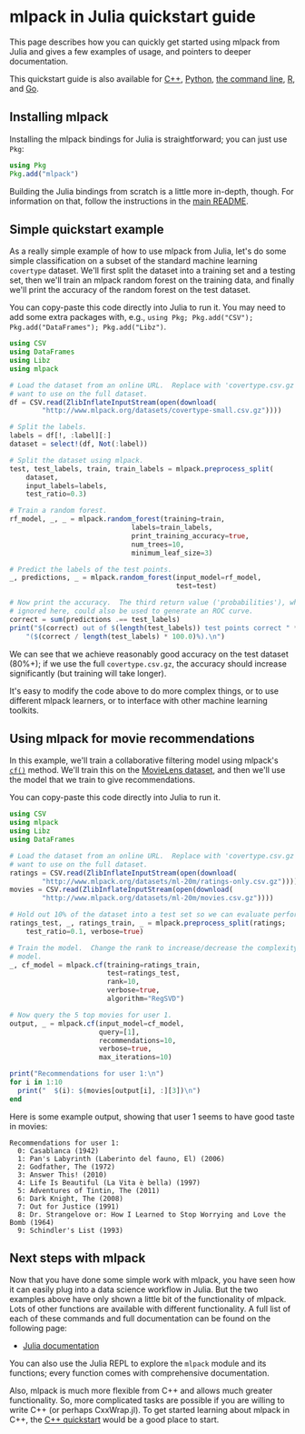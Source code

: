 # mlpack in Julia quickstart guide

This page describes how you can quickly get started using mlpack from Julia and
gives a few examples of usage, and pointers to deeper documentation.

This quickstart guide is also available for [C++](cpp.md), [Python](python.md),
[the command line](cli.md), [R](r.md), and [Go](go.md).

## Installing mlpack

Installing the mlpack bindings for Julia is straightforward; you can just use
`Pkg`:

```julia
using Pkg
Pkg.add("mlpack")
```

Building the Julia bindings from scratch is a little more in-depth, though.  For
information on that, follow the instructions in the
[main README](../../README.md).

## Simple quickstart example

As a really simple example of how to use mlpack from Julia, let's do some
simple classification on a subset of the standard machine learning `covertype`
dataset.  We'll first split the dataset into a training set and a testing set,
then we'll train an mlpack random forest on the training data, and finally we'll
print the accuracy of the random forest on the test dataset.

You can copy-paste this code directly into Julia to run it.  You may need to add
some extra packages with, e.g., `using Pkg; Pkg.add("CSV");
Pkg.add("DataFrames"); Pkg.add("Libz")`.

```julia
using CSV
using DataFrames
using Libz
using mlpack

# Load the dataset from an online URL.  Replace with 'covertype.csv.gz' if you
# want to use on the full dataset.
df = CSV.read(ZlibInflateInputStream(open(download(
        "http://www.mlpack.org/datasets/covertype-small.csv.gz"))))

# Split the labels.
labels = df[!, :label][:]
dataset = select!(df, Not(:label))

# Split the dataset using mlpack.
test, test_labels, train, train_labels = mlpack.preprocess_split(
    dataset,
    input_labels=labels,
    test_ratio=0.3)

# Train a random forest.
rf_model, _, _ = mlpack.random_forest(training=train,
                              labels=train_labels,
                              print_training_accuracy=true,
                              num_trees=10,
                              minimum_leaf_size=3)

# Predict the labels of the test points.
_, predictions, _ = mlpack.random_forest(input_model=rf_model,
                                         test=test)

# Now print the accuracy.  The third return value ('probabilities'), which we
# ignored here, could also be used to generate an ROC curve.
correct = sum(predictions .== test_labels)
print("$(correct) out of $(length(test_labels)) test points correct " *
    "($(correct / length(test_labels) * 100.0)%).\n")
```

We can see that we achieve reasonably good accuracy on the test dataset (80%+);
if we use the full `covertype.csv.gz`, the accuracy should increase
significantly (but training will take longer).

It's easy to modify the code above to do more complex things, or to use
different mlpack learners, or to interface with other machine learning toolkits.

## Using mlpack for movie recommendations

In this example, we'll train a collaborative filtering model using mlpack's
[`cf()`](../user/bindings/julia.md#cf) method.
We'll train this on the
[MovieLens dataset](https://grouplens.org/datasets/movielens/), and then we'll
use the model that we train to give recommendations.

You can copy-paste this code directly into Julia to run it.

```julia
using CSV
using mlpack
using Libz
using DataFrames

# Load the dataset from an online URL.  Replace with 'covertype.csv.gz' if you
# want to use on the full dataset.
ratings = CSV.read(ZlibInflateInputStream(open(download(
        "http://www.mlpack.org/datasets/ml-20m/ratings-only.csv.gz"))))
movies = CSV.read(ZlibInflateInputStream(open(download(
        "http://www.mlpack.org/datasets/ml-20m/movies.csv.gz"))))

# Hold out 10% of the dataset into a test set so we can evaluate performance.
ratings_test, _, ratings_train, _ = mlpack.preprocess_split(ratings;
    test_ratio=0.1, verbose=true)

# Train the model.  Change the rank to increase/decrease the complexity of the
# model.
_, cf_model = mlpack.cf(training=ratings_train,
                        test=ratings_test,
                        rank=10,
                        verbose=true,
                        algorithm="RegSVD")

# Now query the 5 top movies for user 1.
output, _ = mlpack.cf(input_model=cf_model,
                      query=[1],
                      recommendations=10,
                      verbose=true,
                      max_iterations=10)

print("Recommendations for user 1:\n")
for i in 1:10
  print("  $(i): $(movies[output[i], :][3])\n")
end
```

Here is some example output, showing that user 1 seems to have good taste in
movies:

```
Recommendations for user 1:
  0: Casablanca (1942)
  1: Pan's Labyrinth (Laberinto del fauno, El) (2006)
  2: Godfather, The (1972)
  3: Answer This! (2010)
  4: Life Is Beautiful (La Vita è bella) (1997)
  5: Adventures of Tintin, The (2011)
  6: Dark Knight, The (2008)
  7: Out for Justice (1991)
  8: Dr. Strangelove or: How I Learned to Stop Worrying and Love the Bomb (1964)
  9: Schindler's List (1993)
```

## Next steps with mlpack

Now that you have done some simple work with mlpack, you have seen how it can
easily plug into a data science workflow in Julia.  But the two examples above
have only shown a little bit of the functionality of mlpack.  Lots of other
functions are available with different functionality.  A full list of each of
these commands and full documentation can be found on the following page:

 - [Julia documentation](../user/bindings/julia.md)

You can also use the Julia REPL to explore the `mlpack` module and its
functions; every function comes with comprehensive documentation.

Also, mlpack is much more flexible from C++ and allows much greater
functionality.  So, more complicated tasks are possible if you are willing to
write C++ (or perhaps CxxWrap.jl).  To get started learning about mlpack in C++,
the [C++ quickstart](cpp.md) would be a good place to start.

